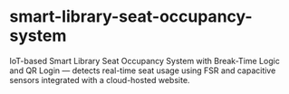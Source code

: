 # smart-library-seat-occupancy-system
IoT-based Smart Library Seat Occupancy System with Break-Time Logic and QR Login — detects real-time seat usage using FSR and capacitive sensors integrated with a cloud-hosted website.
